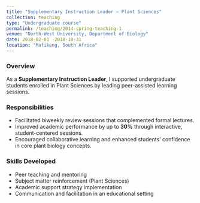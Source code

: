 ```yaml
---
title: "Supplementary Instruction Leader – Plant Sciences"
collection: teaching
type: "Undergraduate course"
permalink: /teaching/2014-spring-teaching-1
venue: "North-West University, Department of Biology"
date: 2018-02-01 -2018-10-31
location: "Mafikeng, South Africa"
---
```


### Overview

As a **Supplementary Instruction Leader**, I supported undergraduate students enrolled in Plant Sciences by leading peer-assisted learning sessions.

### Responsibilities

- Facilitated biweekly review sessions that complemented formal lectures.
- Improved academic performance by up to **30%** through interactive, student-centered sessions.
- Encouraged collaborative learning and enhanced students’ confidence in core plant biology concepts.

### Skills Developed

- Peer teaching and mentoring  
- Subject matter reinforcement (Plant Sciences)  
- Academic support strategy implementation  
- Communication and facilitation in an educational setting
